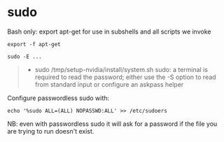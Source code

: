 # sudo

Bash only: export apt-get for use in subshells and all scripts we invoke

```
export -f apt-get

sudo -E ...
```

> - sudo /tmp/setup-nvidia/install/system.sh
>   sudo: a terminal is required to read the password; either use the -S option to read from standard input or configure an askpass helper

Configure passwordless sudo with:

```
echo '%sudo ALL=(ALL) NOPASSWD:ALL' >> /etc/sudoers
```

NB: even with passwordless sudo it will ask for a password if the file you are trying to run doesn't exist.
